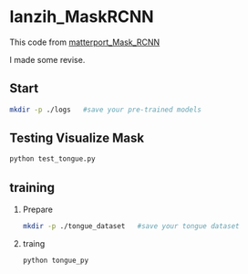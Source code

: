 # Ianzih_MaskRCNN

This code from [matterport_Mask_RCNN](https://github.com/matterport/Mask_RCNN)

I made some revise.

## Start
```bash
mkdir -p ./logs   #save your pre-trained models
```

## Testing Visualize Mask
```bash
python test_tongue.py
```

## training
1. Prepare 
    ```bash
   mkdir -p ./tongue_dataset   #save your tongue dataset
    ```
2. traing
    ```bash
    python tongue_py
    ```
